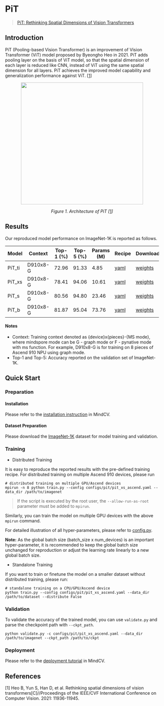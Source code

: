 # PiT
> [PiT: Rethinking Spatial Dimensions of Vision Transformers](https://arxiv.org/abs/2103.16302v2)

## Introduction

PiT (Pooling-based Vision Transformer) is an improvement of Vision Transformer (ViT) model proposed by Byeongho Heo in 2021. PiT adds pooling layer on the basis of ViT model, so that the spatial dimension of each layer is reduced like CNN, instead of ViT using the same spatial dimension for all layers. PiT achieves the improved model capability and generalization performance against ViT. [[1](#references)]


<p align="center">
  <img src="https://user-images.githubusercontent.com/37565353/215304821-efaf99ad-12ba-4020-90a3-5897247f9368.png" width=400 />

</p>
<p align="center">
  <em>Figure 1. Architecture of PiT [<a href="#references">1</a>] </em>
</p>

## Results

Our reproduced model performance on ImageNet-1K is reported as follows.

<div align="center">

| Model  | Context  | Top-1 (%) | Top-5 (%) | Params (M) | Recipe                                                                                   | Download                                                                          |
|--------|----------|-----------|-----------|------------|------------------------------------------------------------------------------------------|-----------------------------------------------------------------------------------|
| PiT_ti | D910x8-G | 72.96     | 91.33     | 4.85       | [yaml](https://github.com/mindspore-lab/mindcv/blob/main/configs/pit/pit_ti_ascend.yaml) | [weights](https://download.mindspore.cn/toolkits/mindcv/pit/pit_ti-e647a593.ckpt) |
| PiT_xs | D910x8-G | 78.41     | 94.06     | 10.61      | [yaml](https://github.com/mindspore-lab/mindcv/blob/main/configs/pit/pit_xs_ascend.yaml) | [weights](https://download.mindspore.cn/toolkits/mindcv/pit/pit_xs-fea0d37e.ckpt) |
| PiT_s  | D910x8-G | 80.56     | 94.80     | 23.46      | [yaml](https://github.com/mindspore-lab/mindcv/blob/main/configs/pit/pit_s_ascend.yaml)  | [weights](https://download.mindspore.cn/toolkits/mindcv/pit/pit_s-3c1ba36f.ckpt)  |
| PiT_b  | D910x8-G | 81.87     | 95.04     | 73.76      | [yaml](https://github.com/mindspore-lab/mindcv/blob/main/configs/pit/pit_b_ascend.yaml)  | [weights](https://download.mindspore.cn/toolkits/mindcv/pit/pit_b-2411c9b6.ckpt)  |

</div>

#### Notes

- Context: Training context denoted as {device}x{pieces}-{MS mode}, where mindspore mode can be G - graph mode or F - pynative mode with ms function. For example, D910x8-G is for training on 8 pieces of Ascend 910 NPU using graph mode.
- Top-1 and Top-5: Accuracy reported on the validation set of ImageNet-1K.

## Quick Start

### Preparation

#### Installation
Please refer to the [installation instruction](https://github.com/mindspore-ecosystem/mindcv#installation) in MindCV.

#### Dataset Preparation
Please download the [ImageNet-1K](https://www.image-net.org/challenges/LSVRC/2012/index.php) dataset for model training and validation.

### Training

* Distributed Training

It is easy to reproduce the reported results with the pre-defined training recipe. For distributed training on multiple Ascend 910 devices, please run

```shell
# distributed training on multiple GPU/Ascend devices
mpirun -n 8 python train.py --config configs/pit/pit_xs_ascend.yaml --data_dir /path/to/imagenet
```

> If the script is executed by the root user, the `--allow-run-as-root` parameter must be added to `mpirun`.

Similarly, you can train the model on multiple GPU devices with the above `mpirun` command.

For detailed illustration of all hyper-parameters, please refer to [config.py](https://github.com/mindspore-lab/mindcv/blob/main/config.py).

**Note:**  As the global batch size  (batch_size x num_devices) is an important hyper-parameter, it is recommended to keep the global batch size unchanged for reproduction or adjust the learning rate linearly to a new global batch size.

* Standalone Training

If you want to train or finetune the model on a smaller dataset without distributed training, please run:

```shell
# standalone training on a CPU/GPU/Ascend device
python train.py --config configs/pit/pit_xs_ascend.yaml --data_dir /path/to/dataset --distribute False
```

### Validation

To validate the accuracy of the trained model, you can use `validate.py` and parse the checkpoint path with `--ckpt_path`.

```shell
python validate.py -c configs/pit/pit_xs_ascend.yaml --data_dir /path/to/imagenet --ckpt_path /path/to/ckpt
```

### Deployment

Please refer to the [deployment tutorial](https://mindspore-lab.github.io/mindcv/tutorials/deployment/) in MindCV.

## References

[1] Heo B, Yun S, Han D, et al. Rethinking spatial dimensions of vision transformers[C]//Proceedings of the IEEE/CVF International Conference on Computer Vision. 2021: 11936-11945.
